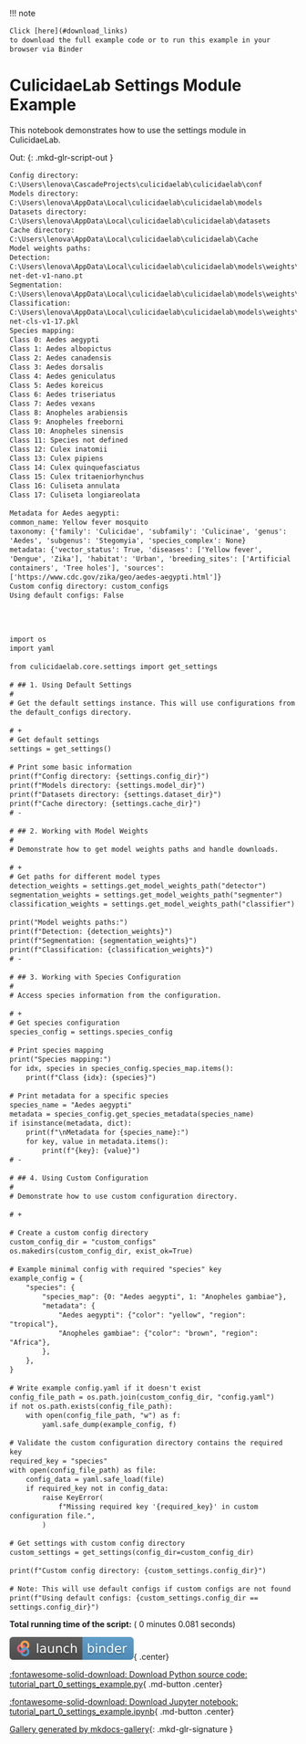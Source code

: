 
<!--
 DO NOT EDIT.
 THIS FILE WAS AUTOMATICALLY GENERATED BY mkdocs-gallery.
 TO MAKE CHANGES, EDIT THE SOURCE PYTHON FILE:
 "docs/ru/examples/tutorial_part_0_settings_example.py"
 LINE NUMBERS ARE GIVEN BELOW.
-->

!!! note

    Click [here](#download_links)
    to download the full example code or to run this example in your browser via Binder


# CulicidaeLab Settings Module Example

This notebook demonstrates how to use the settings module in CulicidaeLab.

<!-- GENERATED FROM PYTHON SOURCE LINES 6-108 -->




Out:
{: .mkd-glr-script-out }

```{.shell .mkd-glr-script-out-disp }
Config directory: C:\Users\lenova\CascadeProjects\culicidaelab\culicidaelab\conf
Models directory: C:\Users\lenova\AppData\Local\culicidaelab\culicidaelab\models
Datasets directory: C:\Users\lenova\AppData\Local\culicidaelab\culicidaelab\datasets
Cache directory: C:\Users\lenova\AppData\Local\culicidaelab\culicidaelab\Cache
Model weights paths:
Detection: C:\Users\lenova\AppData\Local\culicidaelab\culicidaelab\models\weights\detection\culico-net-det-v1-nano.pt
Segmentation: C:\Users\lenova\AppData\Local\culicidaelab\culicidaelab\models\weights\segmentation\sam2.1_hiera_tiny.pt
Classification: C:\Users\lenova\AppData\Local\culicidaelab\culicidaelab\models\weights\classification\culico-net-cls-v1-17.pkl
Species mapping:
Class 0: Aedes aegypti
Class 1: Aedes albopictus
Class 2: Aedes canadensis
Class 3: Aedes dorsalis
Class 4: Aedes geniculatus
Class 5: Aedes koreicus
Class 6: Aedes triseriatus
Class 7: Aedes vexans
Class 8: Anopheles arabiensis
Class 9: Anopheles freeborni
Class 10: Anopheles sinensis
Class 11: Species not defined
Class 12: Culex inatomii
Class 13: Culex pipiens
Class 14: Culex quinquefasciatus
Class 15: Culex tritaeniorhynchus
Class 16: Culiseta annulata
Class 17: Culiseta longiareolata

Metadata for Aedes aegypti:
common_name: Yellow fever mosquito
taxonomy: {'family': 'Culicidae', 'subfamily': 'Culicinae', 'genus': 'Aedes', 'subgenus': 'Stegomyia', 'species_complex': None}
metadata: {'vector_status': True, 'diseases': ['Yellow fever', 'Dengue', 'Zika'], 'habitat': 'Urban', 'breeding_sites': ['Artificial containers', 'Tree holes'], 'sources': ['https://www.cdc.gov/zika/geo/aedes-aegypti.html']}
Custom config directory: custom_configs
Using default configs: False

```







<br />

```{.python }

import os
import yaml

from culicidaelab.core.settings import get_settings

# ## 1. Using Default Settings
#
# Get the default settings instance. This will use configurations from the default_configs directory.

# +
# Get default settings
settings = get_settings()

# Print some basic information
print(f"Config directory: {settings.config_dir}")
print(f"Models directory: {settings.model_dir}")
print(f"Datasets directory: {settings.dataset_dir}")
print(f"Cache directory: {settings.cache_dir}")
# -

# ## 2. Working with Model Weights
#
# Demonstrate how to get model weights paths and handle downloads.

# +
# Get paths for different model types
detection_weights = settings.get_model_weights_path("detector")
segmentation_weights = settings.get_model_weights_path("segmenter")
classification_weights = settings.get_model_weights_path("classifier")

print("Model weights paths:")
print(f"Detection: {detection_weights}")
print(f"Segmentation: {segmentation_weights}")
print(f"Classification: {classification_weights}")
# -

# ## 3. Working with Species Configuration
#
# Access species information from the configuration.

# +
# Get species configuration
species_config = settings.species_config

# Print species mapping
print("Species mapping:")
for idx, species in species_config.species_map.items():
    print(f"Class {idx}: {species}")

# Print metadata for a specific species
species_name = "Aedes aegypti"
metadata = species_config.get_species_metadata(species_name)
if isinstance(metadata, dict):
    print(f"\nMetadata for {species_name}:")
    for key, value in metadata.items():
        print(f"{key}: {value}")
# -

# ## 4. Using Custom Configuration
#
# Demonstrate how to use custom configuration directory.

# +

# Create a custom config directory
custom_config_dir = "custom_configs"
os.makedirs(custom_config_dir, exist_ok=True)

# Example minimal config with required "species" key
example_config = {
    "species": {
        "species_map": {0: "Aedes aegypti", 1: "Anopheles gambiae"},
        "metadata": {
            "Aedes aegypti": {"color": "yellow", "region": "tropical"},
            "Anopheles gambiae": {"color": "brown", "region": "Africa"},
        },
    },
}

# Write example config.yaml if it doesn't exist
config_file_path = os.path.join(custom_config_dir, "config.yaml")
if not os.path.exists(config_file_path):
    with open(config_file_path, "w") as f:
        yaml.safe_dump(example_config, f)

# Validate the custom configuration directory contains the required key
required_key = "species"
with open(config_file_path) as file:
    config_data = yaml.safe_load(file)
    if required_key not in config_data:
        raise KeyError(
            f"Missing required key '{required_key}' in custom configuration file.",
        )

# Get settings with custom config directory
custom_settings = get_settings(config_dir=custom_config_dir)

print(f"Custom config directory: {custom_settings.config_dir}")

# Note: This will use default configs if custom configs are not found
print(f"Using default configs: {custom_settings.config_dir == settings.config_dir}")
```


**Total running time of the script:** ( 0 minutes  0.081 seconds)

<div id="download_links"></div>

[![Launch binder](./images/binder_badge_logo.svg)](https://mybinder.org/v2/gh/iloncka-ds/culicidaelab/gh-pages?urlpath=lab/tree/docs/en/examples/ru/generated/gallery/tutorial_part_0_settings_example.ipynb){ .center}

[:fontawesome-solid-download: Download Python source code: tutorial_part_0_settings_example.py](./tutorial_part_0_settings_example.py){ .md-button .center}

[:fontawesome-solid-download: Download Jupyter notebook: tutorial_part_0_settings_example.ipynb](./tutorial_part_0_settings_example.ipynb){ .md-button .center}


[Gallery generated by mkdocs-gallery](https://smarie.github.io/mkdocs-gallery){: .mkd-glr-signature }
